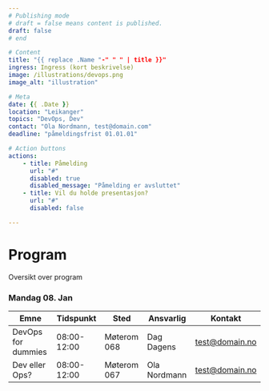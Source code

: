 ```yaml
---
# Publishing mode
# draft = false means content is published. 
draft: false
# end

# Content
title: "{{ replace .Name "-" " " | title }}"
ingress: Ingress (kort beskrivelse)
image: /illustrations/devops.png
image_alt: "illustration"

# Meta
date: {{ .Date }}
location: "Leikanger"
topics: "DevOps, Dev"
contact: "Ola Nordmann, test@domain.com"
deadline: "påmeldingsfrist 01.01.01"

# Action buttons
actions:
    - title: Påmelding
      url: "#"
      disabled: true
      disabled_message: "Påmelding er avsluttet"
    - title: Vil du holde presentasjon?
      url: "#"
      disabled: false

---
```


# Program
Oversikt over program

### Mandag 08. Jan

| Emne   | Tidspunkt   | Sted        | Ansvarlig    | Kontakt        |
|-------------|--------|-------------|--------------|----------------|
| DevOps for dummies | 08:00-12:00 | Møterom 068 | Dag Dagens   | test@domain.no |
| Dev eller Ops? | 08:00-12:00    | Møterom 067 | Ola Nordmann | test@domain.no |
